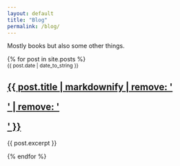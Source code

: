 ```yaml
---
layout: default
title: "Blog"
permalink: /blog/
---
```


Mostly books but also some other things.

<div class="post-list">
  {% for post in site.posts %}
    <article>
      <small>{{ post.date | date_to_string }}</small>
      <h2><a href="{{ post.url }}">{{ post.title | markdownify | remove: '<p>' | remove: '</p>' }}</a></h2>
      <p>{{ post.excerpt }}</p>
    </article>
  {% endfor %}
</div>